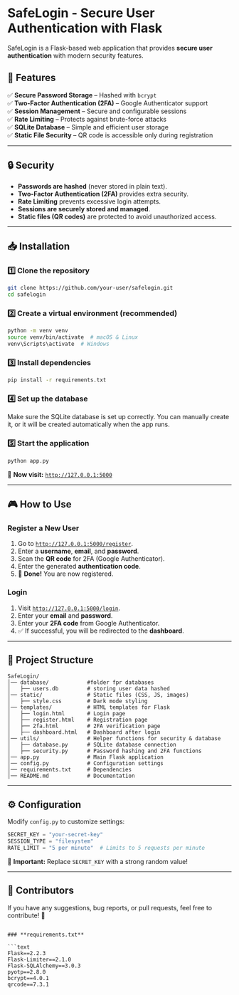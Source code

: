 # SafeLogin - Secure User Authentication with Flask  

SafeLogin is a Flask-based web application that provides **secure user authentication** with modern security features.

## 🚀 Features

✅ **Secure Password Storage** – Hashed with `bcrypt`  
✅ **Two-Factor Authentication (2FA)** – Google Authenticator support  
✅ **Session Management** – Secure and configurable sessions  
✅ **Rate Limiting** – Protects against brute-force attacks  
✅ **SQLite Database** – Simple and efficient user storage  
✅ **Static File Security** – QR code is accessible only during registration

---

## 🔒 Security  

- **Passwords are hashed** (never stored in plain text).  
- **Two-Factor Authentication (2FA)** provides extra security.  
- **Rate Limiting** prevents excessive login attempts.  
- **Sessions are securely stored and managed**.  
- **Static files (QR codes)** are protected to avoid unauthorized access.

---

## 📥 Installation  

### 1️⃣ Clone the repository  

```sh
git clone https://github.com/your-user/safelogin.git
cd safelogin
```

### 2️⃣ Create a virtual environment (recommended)  

```sh
python -m venv venv
source venv/bin/activate  # macOS & Linux
venv\Scripts\activate  # Windows
```

### 3️⃣ Install dependencies  

```sh
pip install -r requirements.txt
```

### 4️⃣ Set up the database  
Make sure the SQLite database is set up correctly. You can manually create it, or it will be created automatically when the app runs.

### 5️⃣ Start the application  

```sh
python app.py
```

🔗 **Now visit:** [`http://127.0.0.1:5000`](http://127.0.0.1:5000)  

---

## 🎮 How to Use

### Register a New User
1. Go to [`http://127.0.0.1:5000/register`](http://127.0.0.1:5000/register).
2. Enter a **username**, **email**, and **password**.
3. Scan the **QR code** for 2FA (Google Authenticator).
4. Enter the generated **authentication code**.
5. 🎉 **Done!** You are now registered.

### Login
1. Visit [`http://127.0.0.1:5000/login`](http://127.0.0.1:5000/login).
2. Enter your **email** and **password**.
3. Enter your **2FA code** from Google Authenticator.
4. ✅ If successful, you will be redirected to the **dashboard**.

---

## 📁 Project Structure  

```
SafeLogin/
│── database/            #folder fpr databases
│   ├── users.db         # storing user data hashed
│── static/              # Static files (CSS, JS, images)
│   ├── style.css        # Dark mode styling
│── templates/           # HTML templates for Flask
│   ├── login.html       # Login page
│   ├── register.html    # Registration page
│   ├── 2fa.html         # 2FA verification page
│   ├── dashboard.html   # Dashboard after login
│── utils/               # Helper functions for security & database
│   ├── database.py      # SQLite database connection
│   ├── security.py      # Password hashing and 2FA functions
│── app.py               # Main Flask application
│── config.py            # Configuration settings
│── requirements.txt     # Dependencies
│── README.md            # Documentation
```

---

## ⚙️ Configuration  

Modify `config.py` to customize settings:  

```python
SECRET_KEY = "your-secret-key"
SESSION_TYPE = "filesystem"
RATE_LIMIT = "5 per minute"  # Limits to 5 requests per minute
```

🔴 **Important:** Replace `SECRET_KEY` with a strong random value!  

---

## 👥 Contributors

If you have any suggestions, bug reports, or pull requests, feel free to contribute! 🎉

```

### **requirements.txt**

```text
Flask==2.2.3
Flask-Limiter==2.1.0
Flask-SQLAlchemy==3.0.3
pyotp==2.8.0
bcrypt==4.0.1
qrcode==7.3.1
```

